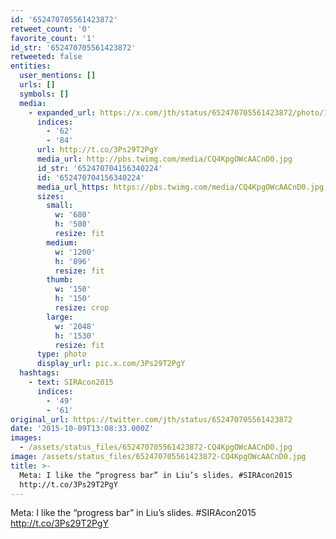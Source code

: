 ```yaml
---
id: '652470705561423872'
retweet_count: '0'
favorite_count: '1'
id_str: '652470705561423872'
retweeted: false
entities:
  user_mentions: []
  urls: []
  symbols: []
  media:
    - expanded_url: https://x.com/jth/status/652470705561423872/photo/1
      indices:
        - '62'
        - '84'
      url: http://t.co/3Ps29T2PgY
      media_url: http://pbs.twimg.com/media/CQ4KpgOWcAACnD0.jpg
      id_str: '652470704156340224'
      id: '652470704156340224'
      media_url_https: https://pbs.twimg.com/media/CQ4KpgOWcAACnD0.jpg
      sizes:
        small:
          w: '680'
          h: '508'
          resize: fit
        medium:
          w: '1200'
          h: '896'
          resize: fit
        thumb:
          w: '150'
          h: '150'
          resize: crop
        large:
          w: '2048'
          h: '1530'
          resize: fit
      type: photo
      display_url: pic.x.com/3Ps29T2PgY
  hashtags:
    - text: SIRAcon2015
      indices:
        - '49'
        - '61'
original_url: https://twitter.com/jth/status/652470705561423872
date: '2015-10-09T13:08:33.000Z'
images:
  - /assets/status_files/652470705561423872-CQ4KpgOWcAACnD0.jpg
image: /assets/status_files/652470705561423872-CQ4KpgOWcAACnD0.jpg
title: >-
  Meta: I like the “progress bar” in Liu’s slides. #SIRAcon2015
  http://t.co/3Ps29T2PgY
---
```


Meta: I like the “progress bar” in Liu’s slides. #SIRAcon2015 http://t.co/3Ps29T2PgY
